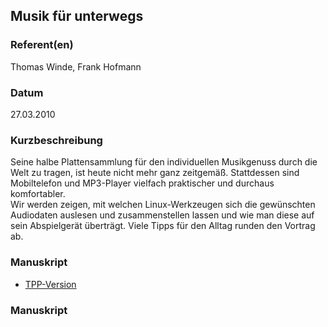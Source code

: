 
 
## Musik für unterwegs


### Referent(en)
 Thomas Winde, Frank Hofmann

### Datum
 27.03.2010

### Kurzbeschreibung
 Seine halbe Plattensammlung für den individuellen Musikgenuss durch die Welt zu tragen, ist heute nicht mehr ganz zeitgemäß. Stattdessen sind Mobiltelefon und MP3-Player vielfach praktischer und durchaus komfortabler.
<br>
Wir werden zeigen, mit welchen Linux-Werkzeugen sich die gewünschten Audiodaten auslesen und zusammenstellen lassen und wie man diese auf sein Abspielgerät überträgt. Viele Tipps für den Alltag runden den Vortrag ab.

### Manuskript
* [TPP-Version](/download/Vortraege/vortrag.tpp)

### Manuskript

          
           
      
  

